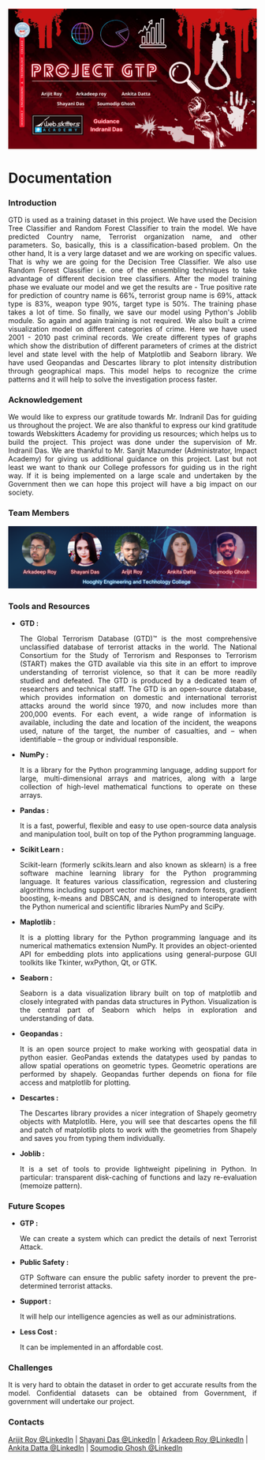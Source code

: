 ![alt text](https://github.com/aroyofficial/PROJECT-GTP/blob/main/Images/project_gtp_cover.png)
# Documentation

<h3>Introduction</h3>
<p align="justify">GTD is used as a training dataset in this project. We have used the Decision Tree Classifier and Random Forest Classifier to train the model. We have predicted Country name, Terrorist organization name, and other parameters.  So, basically, this is a classification-based problem. On the other hand, It is a very large dataset and we are working on specific values. That is why we are going for the Decision Tree Classifier. We also use Random Forest Classifier i.e. one of the ensembling techniques to take advantage of different decision tree classifiers. After the model training phase we evaluate our model and we get the results are - True positive rate for prediction of country name is 66%,  terrorist group name is 69%, attack type is 83%, weapon type 90%,  target type is 50%. The training phase takes a lot of time. So finally, we save our model using Python's Joblib module. So again and again training is not required. We also built a crime visualization model on different categories of crime. Here we have used 2001 - 2010 past criminal records. We create different types of graphs which show the distribution of different parameters of crimes at the district level and state level with the help of Matplotlib and Seaborn library. We have used Geopandas and Descartes library to plot intensity distribution through geographical maps. This model helps to recognize the crime patterns and it will help to solve the investigation process faster.</p>

<h3>Acknowledgement</h3>
<p align = "justify">We would like to express our gratitude towards Mr. Indranil Das for guiding us throughout the project. We are also thankful to express our kind gratitude towards Webskitters Academy for providing us resources; which helps us to build the project. This project was done under the supervision of Mr. Indranil Das. We are thankful to Mr. Sanjit Mazumder (Administrator, Impact Academy) for giving us additional guidance on this project. Last but not least we want to thank our College professors for guiding us in the right way.  If it is being implemented on a large scale and undertaken by the Government then we can hope this project will have a big impact on our society.</p>

<h3>Team Members</h3>
<img src="https://github.com/aroyofficial/PROJECT-GTP/blob/main/Images/team.png" alt="Team Members"/>

<h3>Tools and Resources</h3>
<ul>
  <li><b>GTD : </b><p align = "justify">The Global Terrorism Database (GTD)™ is the most comprehensive unclassified database of terrorist attacks in the world. The National Consortium for the Study of Terrorism and Responses to Terrorism (START) makes the GTD available via this site in an effort to improve understanding of terrorist violence, so that it can be more readily studied and defeated. The GTD is produced by a dedicated team of researchers and technical staff. The GTD is an open-source database, which provides information on domestic and international terrorist attacks around the world since 1970, and now includes more than 200,000 events. For each event, a wide range of information is available, including  the date and location of the incident, the weapons used, nature of the target, the number of casualties, and – when identifiable – the group or individual responsible.</p></li>
  <li><b>NumPy : </b><p align = "justify">It is a library for the Python programming language, adding support for large, multi-dimensional arrays and matrices, along with a large collection of high-level mathematical functions to operate on these arrays.</p></li>
  <li><b>Pandas : </b><p align = "justify">It is a fast, powerful, flexible and easy to use open-source data analysis and manipulation tool, built on top of the Python programming language.</p></li>
  <li><b>Scikit Learn : </b><p align = "justify">Scikit-learn (formerly scikits.learn and also known as sklearn) is a free software machine learning library for the Python programming language. It features various classification, regression and clustering algorithms including support vector machines, random forests, gradient boosting, k-means and DBSCAN, and is designed to interoperate with the Python numerical and scientific libraries NumPy and SciPy.</p></li>
  <li><b>Maplotlib : </b><p align = "justify">It is a plotting library for the Python programming language and its numerical mathematics extension NumPy. It provides an object-oriented API for embedding plots into applications using general-purpose GUI toolkits like Tkinter, wxPython, Qt, or GTK.</p></li>
  <li><b>Seaborn : </b><p align = "justify">Seaborn is a data visualization library built on top of matplotlib and closely integrated with pandas data structures in Python. Visualization is the central part of Seaborn which helps in exploration and understanding of data.</p></li>
  <li><b>Geopandas : </b><p align = "justify">It is an open source project to make working with geospatial data in python easier. GeoPandas extends the datatypes used by pandas to allow spatial operations on geometric types. Geometric operations are performed by shapely. Geopandas further depends on fiona for file access and matplotlib for plotting.
</p></li>
  <li><b>Descartes : </b><p align = "justify">The Descartes library provides a nicer integration of Shapely geometry objects with Matplotlib. Here, you will see that descartes opens the fill and patch of matplotlib plots to work with the geometries from Shapely and saves you from typing them individually.</p></li>
  <li><b>Joblib : </b><p align = "justify">It is a set of tools to provide lightweight pipelining in Python. In particular: transparent disk-caching of functions and lazy re-evaluation (memoize pattern).</p></li>
</ul>

<h3>Future Scopes</h3>
<ul>
  <li><b>GTP : </b><p align="justify">We can create a system which can predict the details of next Terrorist Attack.</p></li>
  <li><b>Public Safety : </b> <p align="justify">GTP Software can ensure the public safety inorder to prevent the pre-determined terrorist attacks.</p></li>
  <li><b>Support : </b><p align="justify">It will help our intelligence agencies as well as our administrations.</p></li>
  <li><b>Less Cost : </b><p align="justify">It can be implemented in an affordable cost.</p></li>
</ul>

<h3>Challenges</h3>
<p align = "justify">It is very hard to obtain the dataset in order to get accurate results from the model. Confidential datasets can be obtained from Government, if government will undertake our project.</p>

<h3>Contacts</h3>
<a align = "justify" href = "https://www.linkedin.com/in/mr-arijit-roy/" target="_blank" rel="noopener noreferrer">Arijit Roy @LinkedIn</a>
| <a align = "justify" href = "https://www.linkedin.com/in/shayaniofficial/" target="_blank" rel="noopener noreferrer">Shayani Das @LinkedIn</a>
| <a align = "justify" href = "https://www.linkedin.com/in/royarkaofficial/" target="_blank" rel="noopener noreferrer">Arkadeep Roy @LinkedIn</a>
| <a align = "justify" href = "https://www.linkedin.com/in/ankitadofficial/" target="_blank" rel="noopener noreferrer">Ankita Datta @LinkedIn</a>
| <a align = "justify" href = "https://www.linkedin.com/in/soumoofficial/" target="_blank" rel="noopener noreferrer">Soumodip Ghosh @LinkedIn</a>
